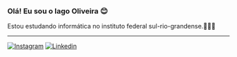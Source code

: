 ### Olá! Eu sou o Iago Oliveira 😊

Estou estudando informática no instituto federal sul-rio-grandense.👨🏻‍💻

 ___________________________________________________________________
[![Instagram](https://img.shields.io/badge/Instagram-E4405F.svg?style=for-the-badge&logo=Instagram&logoColor=white)](https://instagram.com/iago_sanches_) [![Linkedin](https://img.shields.io/badge/LinkedIn-0A66C2.svg?style=for-the-badge&logo=LinkedIn&logoColor=white)](https://www.linkedin.com/in/iago-sanches-937008290/)


